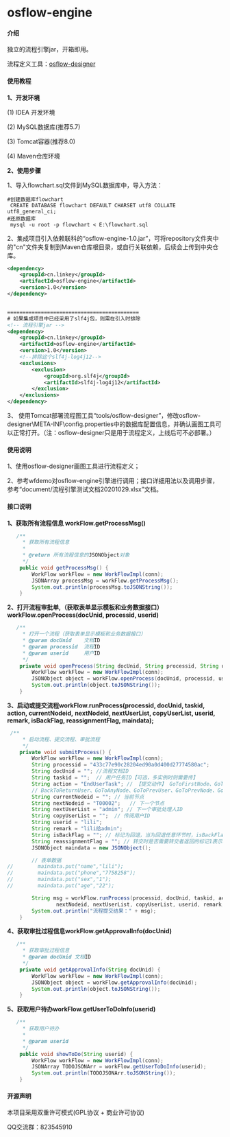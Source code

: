 # osflow-engine

#### 介绍
独立的流程引擎jar，开箱即用。

流程定义工具：[osflow-designer](https://gitee.com/openEA/osflow-designer)


#### 使用教程

**1、开发环境**

(1)   IDEA 开发环境

(2)   MySQL数据库(推荐5.7)

(3)   Tomcat容器(推荐8.0)

(4)   Maven仓库环境

**2、使用步骤**

1、导入flowchart.sql文件到MySQL数据库中，导入方法：

```shell
#创建数据库flowchart
 CREATE DATABASE flowchart DEFAULT CHARSET utf8 COLLATE utf8_general_ci;
#还原数据库
 mysql -u root -p flowchart < E:\flowchart.sql
```

2、集成项目引入依赖联科的“osflow-engine-1.0.jar”，可将repository文件夹中的"cn"文件夹复制到Maven仓库根目录，或自行关联依赖，后续会上传到中央仓库。

```xml
<dependency>
    <groupId>cn.linkey</groupId>
    <artifactId>osflow-engine</artifactId>
    <version>1.0</version>
</dependency>


===========================================
# 如果集成项目中已经采用了slf4j包，则需在引入时排除
<!-- 流程引擎jar -->
<dependency>
    <groupId>cn.linkey</groupId>
    <artifactId>osflow-engine</artifactId>
    <version>1.0</version>
    <!--排除这个slf4j-log4j12-->
    <exclusions>
        <exclusion>
            <groupId>org.slf4j</groupId>
            <artifactId>slf4j-log4j12</artifactId>
        </exclusion>
    </exclusions>
</dependency>
```

3、 使用Tomcat部署流程图工具“tools/osflow-designer”，修改osflow-designer\META-INF\config.properties中的数据库配置信息，并确认画图工具可以正常打开。（注：osflow-designer只是用于流程定义，上线后可不必部署。）

#### 使用说明

1、使用osflow-designer画图工具进行流程定义；

2、参考wfdemo对osflow-engine引擎进行调用；接口详细用法以及调用步骤，参考“document/流程引擎测试文档20201029.xlsx”文档。

#### 接口说明

**1、获取所有流程信息 workFlow.getProcessMsg()**

```java
   /**
     * 获取所有流程信息
     *
     * @return 所有流程信息的JSONObject对象
     */
    public void getProcessMsg() {
        WorkFlow workFlow = new WorkFlowImpl(conn);
        JSONArray processMsg = workFlow.getProcessMsg();
        System.out.println(processMsg.toJSONString());
    }
```



**2、打开流程审批单,（获取表单显示模板和业务数据接口）workFlow.openProcess(docUnid, processid, userid)**

```java
   /**
     * 打开一个流程（获取表单显示模板和业务数据接口）
     * @param docUnid    文档ID
     * @param processid  流程ID
     * @param userid     用户ID
     */
    private void openProcess(String docUnid, String processid, String userid) {
        WorkFlow workFlow = new WorkFlowImpl(conn);
        JSONObject object = workFlow.openProcess(docUnid, processid, userid);
        System.out.println(object.toJSONString());
    }
```



**3、启动或提交流程workFlow.runProcess(processid, docUnid, taskid, action, currentNodeid,**
**nextNodeid, nextUserList, copyUserList, userid, remark, isBackFlag, reassignmentFlag, maindata);**

```java
 /**
     * 启动流程、提交流程、审批流程
     */
    private void submitProcess() {
        WorkFlow workFlow = new WorkFlowImpl(conn);
        String processid = "433c77e90c28204ed90a0d400d27774580ac";
        String docUnid = ""; //流程文档ID
        String taskid = "";  // 用户任务ID【可选，多实例时则需要传】
        String action = "EndUserTask"; // 【提交动作】 GoToFirstNode、GoToOthers、EndUserTask、BackToDeliver、ReturnToAnyNode、
        // BackToReturnUser、GoToAnyNode、GoToPrevUser、GoToPrevNode、GoToArchived、GoToNextParallelUser、GoToNextNode
        String currentNodeid = ""; // 当前节点
        String nextNodeid = "T00002";   // 下一个节点
        String nextUserList = "admin"; // 下一个审批处理人ID
        String copyUserList = "";  // 传阅用户ID
        String userid = "lili";
        String remark = "lili给admin";
        String isBackFlag = ""; // 标记为回退，当为回退任意环节时，isBackFlag值可以为2，表示回退后需要直接返回给回退者
        String reassignmentFlag = ""; // 转交时是否需要转交者返回的标记1表示不需要2表示需要
        JSONObject maindata = new JSONObject();

        // 表单数据
//        maindata.put("name","lili");
//        maindata.put("phone","7758258");
//        maindata.put("sex","1");
//        maindata.put("age","22");

        String msg = workFlow.runProcess(processid, docUnid, taskid, action, currentNodeid,
                nextNodeid, nextUserList, copyUserList, userid, remark, isBackFlag, reassignmentFlag, maindata);
        System.out.println("流程提交结果：" + msg);
    }
```



**4、获取审批过程信息workFlow.getApprovalInfo(docUnid)**

```java
   /**
     * 获取审批过程信息
     * @param docUnid 文档ID
     */
    private void getApprovalInfo(String docUnid) {
        WorkFlow workFlow = new WorkFlowImpl(conn);
        JSONObject object = workFlow.getApprovalInfo(docUnid);
        System.out.println(object.toJSONString());
    }
```



**5、获取用户待办workFlow.getUserToDoInfo(userid)**

```java
   /**
     * 获取用户待办
     *
     * @param userid
     */
    public void showToDo(String userid) {
        WorkFlow workFlow = new WorkFlowImpl(conn);
        JSONArray TODOJSONArr = workFlow.getUserToDoInfo(userid);
        System.out.println(TODOJSONArr.toJSONString());
    }
```



#### 开源声明

本项目采用双重许可模式(GPL协议 + 商业许可协议)

QQ交流群：823545910